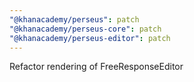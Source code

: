 ```yaml
---
"@khanacademy/perseus": patch
"@khanacademy/perseus-core": patch
"@khanacademy/perseus-editor": patch
---
```


Refactor rendering of FreeResponseEditor
